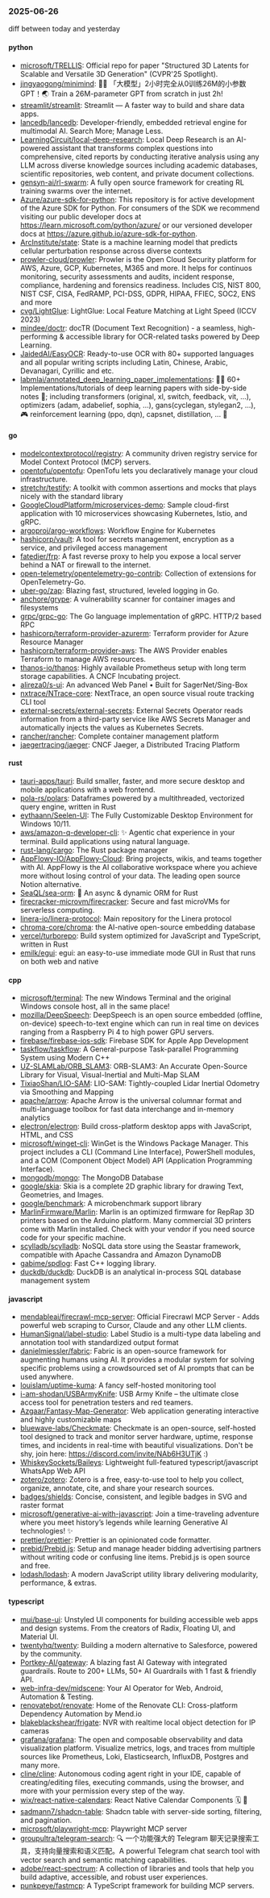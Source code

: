 ### 2025-06-26
diff between today and yesterday

#### python
* [microsoft/TRELLIS](https://github.com/microsoft/TRELLIS): Official repo for paper "Structured 3D Latents for Scalable and Versatile 3D Generation" (CVPR'25 Spotlight).
* [jingyaogong/minimind](https://github.com/jingyaogong/minimind): 🚀🚀 「大模型」2小时完全从0训练26M的小参数GPT！🌏 Train a 26M-parameter GPT from scratch in just 2h!
* [streamlit/streamlit](https://github.com/streamlit/streamlit): Streamlit — A faster way to build and share data apps.
* [lancedb/lancedb](https://github.com/lancedb/lancedb): Developer-friendly, embedded retrieval engine for multimodal AI. Search More; Manage Less.
* [LearningCircuit/local-deep-research](https://github.com/LearningCircuit/local-deep-research): Local Deep Research is an AI-powered assistant that transforms complex questions into comprehensive, cited reports by conducting iterative analysis using any LLM across diverse knowledge sources including academic databases, scientific repositories, web content, and private document collections.
* [gensyn-ai/rl-swarm](https://github.com/gensyn-ai/rl-swarm): A fully open source framework for creating RL training swarms over the internet.
* [Azure/azure-sdk-for-python](https://github.com/Azure/azure-sdk-for-python): This repository is for active development of the Azure SDK for Python. For consumers of the SDK we recommend visiting our public developer docs at https://learn.microsoft.com/python/azure/ or our versioned developer docs at https://azure.github.io/azure-sdk-for-python.
* [ArcInstitute/state](https://github.com/ArcInstitute/state): State is a machine learning model that predicts cellular perturbation response across diverse contexts
* [prowler-cloud/prowler](https://github.com/prowler-cloud/prowler): Prowler is the Open Cloud Security platform for AWS, Azure, GCP, Kubernetes, M365 and more. It helps for continuos monitoring, security assessments and audits, incident response, compliance, hardening and forensics readiness. Includes CIS, NIST 800, NIST CSF, CISA, FedRAMP, PCI-DSS, GDPR, HIPAA, FFIEC, SOC2, ENS and more
* [cvg/LightGlue](https://github.com/cvg/LightGlue): LightGlue: Local Feature Matching at Light Speed (ICCV 2023)
* [mindee/doctr](https://github.com/mindee/doctr): docTR (Document Text Recognition) - a seamless, high-performing & accessible library for OCR-related tasks powered by Deep Learning.
* [JaidedAI/EasyOCR](https://github.com/JaidedAI/EasyOCR): Ready-to-use OCR with 80+ supported languages and all popular writing scripts including Latin, Chinese, Arabic, Devanagari, Cyrillic and etc.
* [labmlai/annotated_deep_learning_paper_implementations](https://github.com/labmlai/annotated_deep_learning_paper_implementations): 🧑‍🏫 60+ Implementations/tutorials of deep learning papers with side-by-side notes 📝; including transformers (original, xl, switch, feedback, vit, ...), optimizers (adam, adabelief, sophia, ...), gans(cyclegan, stylegan2, ...), 🎮 reinforcement learning (ppo, dqn), capsnet, distillation, ... 🧠

#### go
* [modelcontextprotocol/registry](https://github.com/modelcontextprotocol/registry): A community driven registry service for Model Context Protocol (MCP) servers.
* [opentofu/opentofu](https://github.com/opentofu/opentofu): OpenTofu lets you declaratively manage your cloud infrastructure.
* [stretchr/testify](https://github.com/stretchr/testify): A toolkit with common assertions and mocks that plays nicely with the standard library
* [GoogleCloudPlatform/microservices-demo](https://github.com/GoogleCloudPlatform/microservices-demo): Sample cloud-first application with 10 microservices showcasing Kubernetes, Istio, and gRPC.
* [argoproj/argo-workflows](https://github.com/argoproj/argo-workflows): Workflow Engine for Kubernetes
* [hashicorp/vault](https://github.com/hashicorp/vault): A tool for secrets management, encryption as a service, and privileged access management
* [fatedier/frp](https://github.com/fatedier/frp): A fast reverse proxy to help you expose a local server behind a NAT or firewall to the internet.
* [open-telemetry/opentelemetry-go-contrib](https://github.com/open-telemetry/opentelemetry-go-contrib): Collection of extensions for OpenTelemetry-Go.
* [uber-go/zap](https://github.com/uber-go/zap): Blazing fast, structured, leveled logging in Go.
* [anchore/grype](https://github.com/anchore/grype): A vulnerability scanner for container images and filesystems
* [grpc/grpc-go](https://github.com/grpc/grpc-go): The Go language implementation of gRPC. HTTP/2 based RPC
* [hashicorp/terraform-provider-azurerm](https://github.com/hashicorp/terraform-provider-azurerm): Terraform provider for Azure Resource Manager
* [hashicorp/terraform-provider-aws](https://github.com/hashicorp/terraform-provider-aws): The AWS Provider enables Terraform to manage AWS resources.
* [thanos-io/thanos](https://github.com/thanos-io/thanos): Highly available Prometheus setup with long term storage capabilities. A CNCF Incubating project.
* [alireza0/s-ui](https://github.com/alireza0/s-ui): An advanced Web Panel • Built for SagerNet/Sing-Box
* [nxtrace/NTrace-core](https://github.com/nxtrace/NTrace-core): NextTrace, an open source visual route tracking CLI tool
* [external-secrets/external-secrets](https://github.com/external-secrets/external-secrets): External Secrets Operator reads information from a third-party service like AWS Secrets Manager and automatically injects the values as Kubernetes Secrets.
* [rancher/rancher](https://github.com/rancher/rancher): Complete container management platform
* [jaegertracing/jaeger](https://github.com/jaegertracing/jaeger): CNCF Jaeger, a Distributed Tracing Platform

#### rust
* [tauri-apps/tauri](https://github.com/tauri-apps/tauri): Build smaller, faster, and more secure desktop and mobile applications with a web frontend.
* [pola-rs/polars](https://github.com/pola-rs/polars): Dataframes powered by a multithreaded, vectorized query engine, written in Rust
* [eythaann/Seelen-UI](https://github.com/eythaann/Seelen-UI): The Fully Customizable Desktop Environment for Windows 10/11.
* [aws/amazon-q-developer-cli](https://github.com/aws/amazon-q-developer-cli): ✨ Agentic chat experience in your terminal. Build applications using natural language.
* [rust-lang/cargo](https://github.com/rust-lang/cargo): The Rust package manager
* [AppFlowy-IO/AppFlowy-Cloud](https://github.com/AppFlowy-IO/AppFlowy-Cloud): Bring projects, wikis, and teams together with AI. AppFlowy is the AI collaborative workspace where you achieve more without losing control of your data. The leading open source Notion alternative.
* [SeaQL/sea-orm](https://github.com/SeaQL/sea-orm): 🐚 An async & dynamic ORM for Rust
* [firecracker-microvm/firecracker](https://github.com/firecracker-microvm/firecracker): Secure and fast microVMs for serverless computing.
* [linera-io/linera-protocol](https://github.com/linera-io/linera-protocol): Main repository for the Linera protocol
* [chroma-core/chroma](https://github.com/chroma-core/chroma): the AI-native open-source embedding database
* [vercel/turborepo](https://github.com/vercel/turborepo): Build system optimized for JavaScript and TypeScript, written in Rust
* [emilk/egui](https://github.com/emilk/egui): egui: an easy-to-use immediate mode GUI in Rust that runs on both web and native

#### cpp
* [microsoft/terminal](https://github.com/microsoft/terminal): The new Windows Terminal and the original Windows console host, all in the same place!
* [mozilla/DeepSpeech](https://github.com/mozilla/DeepSpeech): DeepSpeech is an open source embedded (offline, on-device) speech-to-text engine which can run in real time on devices ranging from a Raspberry Pi 4 to high power GPU servers.
* [firebase/firebase-ios-sdk](https://github.com/firebase/firebase-ios-sdk): Firebase SDK for Apple App Development
* [taskflow/taskflow](https://github.com/taskflow/taskflow): A General-purpose Task-parallel Programming System using Modern C++
* [UZ-SLAMLab/ORB_SLAM3](https://github.com/UZ-SLAMLab/ORB_SLAM3): ORB-SLAM3: An Accurate Open-Source Library for Visual, Visual-Inertial and Multi-Map SLAM
* [TixiaoShan/LIO-SAM](https://github.com/TixiaoShan/LIO-SAM): LIO-SAM: Tightly-coupled Lidar Inertial Odometry via Smoothing and Mapping
* [apache/arrow](https://github.com/apache/arrow): Apache Arrow is the universal columnar format and multi-language toolbox for fast data interchange and in-memory analytics
* [electron/electron](https://github.com/electron/electron): Build cross-platform desktop apps with JavaScript, HTML, and CSS
* [microsoft/winget-cli](https://github.com/microsoft/winget-cli): WinGet is the Windows Package Manager. This project includes a CLI (Command Line Interface), PowerShell modules, and a COM (Component Object Model) API (Application Programming Interface).
* [mongodb/mongo](https://github.com/mongodb/mongo): The MongoDB Database
* [google/skia](https://github.com/google/skia): Skia is a complete 2D graphic library for drawing Text, Geometries, and Images.
* [google/benchmark](https://github.com/google/benchmark): A microbenchmark support library
* [MarlinFirmware/Marlin](https://github.com/MarlinFirmware/Marlin): Marlin is an optimized firmware for RepRap 3D printers based on the Arduino platform. Many commercial 3D printers come with Marlin installed. Check with your vendor if you need source code for your specific machine.
* [scylladb/scylladb](https://github.com/scylladb/scylladb): NoSQL data store using the Seastar framework, compatible with Apache Cassandra and Amazon DynamoDB
* [gabime/spdlog](https://github.com/gabime/spdlog): Fast C++ logging library.
* [duckdb/duckdb](https://github.com/duckdb/duckdb): DuckDB is an analytical in-process SQL database management system

#### javascript
* [mendableai/firecrawl-mcp-server](https://github.com/mendableai/firecrawl-mcp-server): Official Firecrawl MCP Server - Adds powerful web scraping to Cursor, Claude and any other LLM clients.
* [HumanSignal/label-studio](https://github.com/HumanSignal/label-studio): Label Studio is a multi-type data labeling and annotation tool with standardized output format
* [danielmiessler/fabric](https://github.com/danielmiessler/fabric): Fabric is an open-source framework for augmenting humans using AI. It provides a modular system for solving specific problems using a crowdsourced set of AI prompts that can be used anywhere.
* [louislam/uptime-kuma](https://github.com/louislam/uptime-kuma): A fancy self-hosted monitoring tool
* [i-am-shodan/USBArmyKnife](https://github.com/i-am-shodan/USBArmyKnife): USB Army Knife – the ultimate close access tool for penetration testers and red teamers.
* [Azgaar/Fantasy-Map-Generator](https://github.com/Azgaar/Fantasy-Map-Generator): Web application generating interactive and highly customizable maps
* [bluewave-labs/Checkmate](https://github.com/bluewave-labs/Checkmate): Checkmate is an open-source, self-hosted tool designed to track and monitor server hardware, uptime, response times, and incidents in real-time with beautiful visualizations. Don't be shy, join here: https://discord.com/invite/NAb6H3UTjK :)
* [WhiskeySockets/Baileys](https://github.com/WhiskeySockets/Baileys): Lightweight full-featured typescript/javascript WhatsApp Web API
* [zotero/zotero](https://github.com/zotero/zotero): Zotero is a free, easy-to-use tool to help you collect, organize, annotate, cite, and share your research sources.
* [badges/shields](https://github.com/badges/shields): Concise, consistent, and legible badges in SVG and raster format
* [microsoft/generative-ai-with-javascript](https://github.com/microsoft/generative-ai-with-javascript): Join a time-traveling adventure where you meet history’s legends while learning Generative AI technologies! ✨
* [prettier/prettier](https://github.com/prettier/prettier): Prettier is an opinionated code formatter.
* [prebid/Prebid.js](https://github.com/prebid/Prebid.js): Setup and manage header bidding advertising partners without writing code or confusing line items. Prebid.js is open source and free.
* [lodash/lodash](https://github.com/lodash/lodash): A modern JavaScript utility library delivering modularity, performance, & extras.

#### typescript
* [mui/base-ui](https://github.com/mui/base-ui): Unstyled UI components for building accessible web apps and design systems. From the creators of Radix, Floating UI, and Material UI.
* [twentyhq/twenty](https://github.com/twentyhq/twenty): Building a modern alternative to Salesforce, powered by the community.
* [Portkey-AI/gateway](https://github.com/Portkey-AI/gateway): A blazing fast AI Gateway with integrated guardrails. Route to 200+ LLMs, 50+ AI Guardrails with 1 fast & friendly API.
* [web-infra-dev/midscene](https://github.com/web-infra-dev/midscene): Your AI Operator for Web, Android, Automation & Testing.
* [renovatebot/renovate](https://github.com/renovatebot/renovate): Home of the Renovate CLI: Cross-platform Dependency Automation by Mend.io
* [blakeblackshear/frigate](https://github.com/blakeblackshear/frigate): NVR with realtime local object detection for IP cameras
* [grafana/grafana](https://github.com/grafana/grafana): The open and composable observability and data visualization platform. Visualize metrics, logs, and traces from multiple sources like Prometheus, Loki, Elasticsearch, InfluxDB, Postgres and many more.
* [cline/cline](https://github.com/cline/cline): Autonomous coding agent right in your IDE, capable of creating/editing files, executing commands, using the browser, and more with your permission every step of the way.
* [wix/react-native-calendars](https://github.com/wix/react-native-calendars): React Native Calendar Components 🗓️ 📆
* [sadmann7/shadcn-table](https://github.com/sadmann7/shadcn-table): Shadcn table with server-side sorting, filtering, and pagination.
* [microsoft/playwright-mcp](https://github.com/microsoft/playwright-mcp): Playwright MCP server
* [groupultra/telegram-search](https://github.com/groupultra/telegram-search): 🔍 一个功能强大的 Telegram 聊天记录搜索工具，支持向量搜索和语义匹配。A powerful Telegram chat search tool with vector search and semantic matching capabilities.
* [adobe/react-spectrum](https://github.com/adobe/react-spectrum): A collection of libraries and tools that help you build adaptive, accessible, and robust user experiences.
* [punkpeye/fastmcp](https://github.com/punkpeye/fastmcp): A TypeScript framework for building MCP servers.
